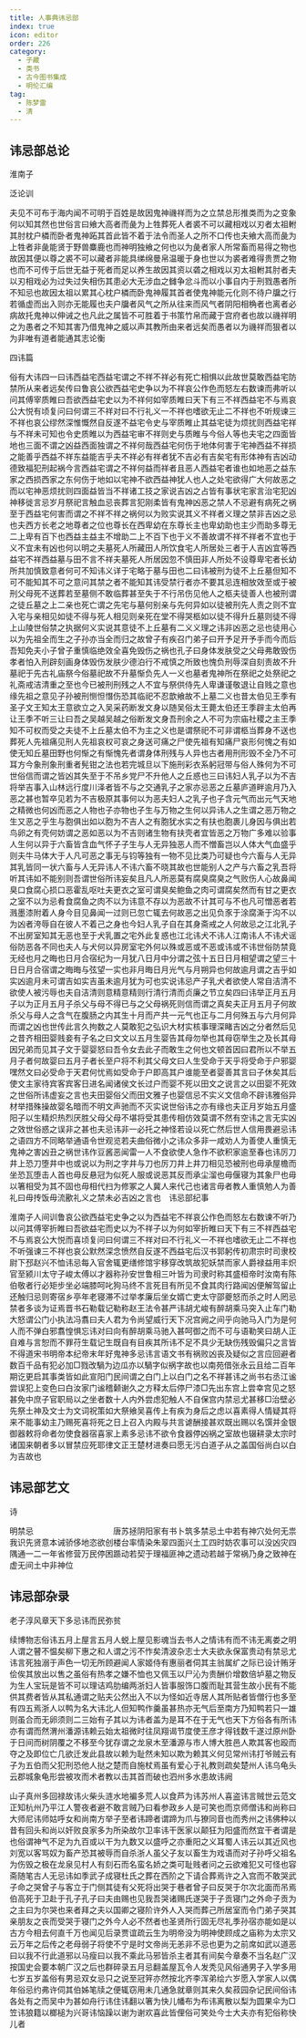 ```yaml
---
title: 人事典讳忌部
index: true
icon: editor
order: 226
category:
  - 子藏
  - 类书
  - 古今图书集成
  - 明伦汇编
tag:
  - 陈梦雷
  - 清
---
```


## 讳忌部总论

淮南子  

泛论训  

夫见不可布于海内闻不可明于百姓是故因鬼神禨祥而为之立禁总形推类而为之变象何以知其然也世俗言曰飨大高者而彘为上牲葬死人者裘不可以藏相戏以刃者太祖軵其肘枕户橉而卧者鬼神跖其首此皆不着于法令而圣人之所不口传也夫飨大高而彘为上牲者非彘能贤于野兽麋鹿也而神明独飨之何也以为彘者家人所常畜而易得之物也故因其便以尊之裘不可以藏者非能具绨绵曼帛温暖于身也世以为裘者难得贵贾之物也而不可传于后世无益于死者而足以养生故因其资以砻之相戏以刃太祖軵其肘者夫以刃相戏必为过失过失相伤其患必大无涉血之雠争忿斗而以小事自内于刑戮愚者所不知忌也故因太祖以累其心枕户橉而卧鬼神履其首者使鬼神能元化则不待户牖之行若循虚而出入则亦无能履也夫户牖者风气之所从往来而风气者阴阳相桷者也离者必病故托鬼神以伸诫之也凡此之属皆不可胜着于书策竹帛而藏于宫府者也故以禨祥明之为愚者之不知其害乃借鬼神之威以声其教所由来者远矣而愚者以为禨祥而狠者以为非唯有道者能通其志论衡  

四讳篇  

俗有大讳四一曰讳西益宅西益宅谓之不祥不祥必有死亡相惧以此故世莫敢西益宅防禁所从来者远矣传曰鲁哀公欲西益宅史争以为不祥哀公作色而怒左右数谏而弗听以问其傅宰质睢曰吾欲西益宅史以为不祥何如宰质睢曰天下有三不祥西益宅不与焉哀公大悦有顷复问曰何谓三不祥对曰不行礼义一不祥也嗜欲无止二不祥也不听规谏三不祥也哀公缪然深惟慨然自反遂不益宅令史与宰质睢止其益宅徒为烦扰则西益宅祥与不祥未可知也令史质睢以为西益宅审不祥则史与质睢与今俗人等也夫宅之四面皆地也三面不谓之凶益西面独谓之不祥何哉西益宅何伤于地体何害于宅神西益不祥损之能善乎西益不祥东益能吉乎夫不祥必有祥者犹不吉必有吉矣宅有形体神有吉凶动德致福犯刑起祸今言西益宅谓之不祥何益而祥者且恶人西益宅者谁也如地恶之益东家之西损西家之东何伤于地如以宅神不欲西益神犹人也人之处宅欲得广大何故恶之而以宅神恶烦扰则四面益皆当不祥诸工技之家说吉凶之占皆有事状宅家言治宅犯凶神移徙言忌岁月祭祀言触血忌丧葬言犯刚柔皆有鬼神凶恶之禁人不忌避有病死之祸至于西益宅何害而谓之不祥不祥之祸何以为败实说其义不祥者义理之禁非吉凶之忌也夫西方长老之地尊者之位也尊长在西卑幼在东尊长主也卑幼助也主少而助多尊无二上卑有百下也西益主益主不增助二上不百下也于义不善故谓不祥不祥者不宜也于义不宜未有凶也何以明之夫墓死人所藏田人所饮食宅人所居处三者于人吉凶宜等西益宅不祥西益墓与田不言不祥夫墓死人所居因忽不慎田非人所处不设尊卑宅者长幼所共加慎致意者何可不知讳义详于宅略于墓与田也二曰讳被刑为徒不上丘墓但知不可不能知其不可之意问其禁之者不能知其讳受禁行者亦不要其忌连相放效至或于被刑父母死不送葬若至墓侧不敢临葬甚至失于不行吊伤见他人之柩夫徒善人也被刑谓之徒丘墓之上二亲也死亡谓之先宅与墓何别亲与先何异如以徒被刑先人责之则不宜入宅与亲相见如徒不得与死人相见则亲死在堂不得哭柩如以徒不得升丘墓则徒不得上山陵世俗禁之执据何义实说其意徒不上丘墓有二义义理之讳非凶恶之忌也徒用心以为先祖全而生之子孙亦当全而归之故曾子有疾召门弟子曰开予足开予手而今而后吾知免夫小子曾子重慎临绝效全喜免毁伤之祸也孔子曰身体发肤受之父母弗敢毁伤孝者怕入刑辟刻画身体毁伤发肤少德泊行不戒慎之所致也愧负刑辱深自刻责故不升墓祀于先古礼庙祭今俗墓祀故不升墓惭负先人一义也墓者鬼神所在祭祀之处祭祀之礼斋戒洁清重之至也今已被刑刑残之人不宜与祭供侍先人卑谦谨敬退让自贱之意也缘先祖之意见子孙被刑恻怛憯伤恐其临祀不忍歆飨故不上墓二义也昔太伯见王季有圣子文王知太王意欲立之入吴采药断发文身以随吴俗太王薨太伯还王季辟主太伯再让王季不听三让曰吾之吴越吴越之俗断发文身吾刑余之人不可为宗庙社稷之主王季知不可权而受之夫徒不上丘墓太伯不为主之义也是谓祭祀不可非谓柩当葬身不送也葬死人先祖痛见刑人先祖哀权可哀之身送可痛之尸使先祖有知痛尸哀形何愧之有如使无知丘墓田野也何惭之有惭愧先者谓身体刑残与人异也古者用刑形毁不全乃不可耳方今象刑象刑重者髡钳之法也若完城旦以下施刑彩衣系躬冠带与俗人殊何为不可世俗信而谓之皆凶其失至于不吊乡党尸不升他人之丘惑也三曰讳妇人乳子以为不吉将举吉事入山林远行度川泽者皆不与之交通乳子之家亦忌恶之丘墓庐道畔逾月乃入恶之甚也暂卒见若为不吉极原其事何以为恶夫妇人之乳子也子含元气而出元气天地之精微也何凶而恶之人物也子亦物也子生与万物之生何以异讳人之生谓之恶万物之生又恶之乎生与胞俱出如以胞为不吉人之有胞犹水实之有扶也胞裹儿身因与俱出若鸟卵之有壳何妨谓之恶如恶以为不吉则诸生物有扶壳者宜皆恶之万物广多难以验事人生何以异于六畜皆含血气怀子子生与人无异独恶人而不憎畜岂以人体大气血盛乎则夫牛马体大于人凡可恶之事无与钧等独有一物不见比类乃可疑也今六畜与人无异其乳皆同一状六畜与人无异讳人不讳六畜不晓其故也世能别人之产与六畜之乳吾将听其讳如不能别则吾谓世俗所讳妄矣且凡人所恶莫有腐臭腐臭之气败伤人心故鼻闻臭口食腐心损口恶霍乱呕吐夫更衣之室可谓臭矣鲍鱼之肉可谓腐矣然而有甘之更衣之室不以为忌肴食腐鱼之肉不以为讳意不存以为恶故不计其可与不也凡可憎恶者若溅墨漆附着人身今目见鼻闻一过则已忽亡辄去何故恶之出见负豕于涂腐澌于沟不以为凶者洿辱自在彼人不着己之身也今妇人乳子自在其身斋戒之人何故忌之江北乳子不出房室知其无恶也至于犬乳置之宅外此复惑也江北讳犬不讳人江南讳人不讳犬谣俗防恶各不同也夫人与犬何以异房室宅外何以殊或恶或不恶或讳或不讳世俗防禁竟无经也月之晦也日月合宿纪为一月犹八日月中分谓之弦十五日日月相望谓之望三十日日月合宿谓之晦晦与弦望一实也非月晦日月光气与月朔异也何故逾月谓之吉乎如实凶逾月未可谓吉如实吉虽未逾月犹为可也实说讳忌产子乳犬者欲使人常自洁清不欲使人被污辱也夫自洁清则意精意精则行清行清而贞廉之节立矣四曰讳举正月五月子以为正月五月子杀父与母不得已与之父母祸死则信而谓之真矣夫正月五月子何故杀父与母人之含气在腹肠之内其生十月而产共一元气也正与二月何殊五与六月何异而谓之凶也世传此言久拘数之人莫敢犯之弘识大材实核事理深睹吉凶之分者然后见之昔齐相田婴贱妾有子名之曰文文以五月生婴告其母勿举也其母窃举生之及长其母因兄弟而见其子文于婴婴怒曰吾令女去此子而敢生之何也文顿首因曰君所以不举五月子者何故婴曰五月子者长至户将不利其父母文曰人生受命于天乎将受命于户邪婴嘿然文曰必受命于天君何忧焉如受命于户即高其户谁能至者婴善其言曰子休矣其后使文主家待宾客宾客日进名闻诸侯文长过户而婴不死以田文之说言之以田婴不死效之世俗所讳虚妄之言也夫田婴俗父而田文雅子也婴信忌不实义文信命不辟讳雅俗异材举措殊操故婴名暗而不明文声驰而不灭实说世俗讳之亦有缘也夫正月岁始五月盛阳子以生精炽热烈厌胜父母父母不堪将受其患传相仿效莫谓不然有空讳之言无实凶之效世俗惑之误非之甚也夫忌讳非一必托之神怪若设以死亡然后世人信用畏避忌讳之语四方不同略举通语令世观览若夫曲俗微小之讳众多非一咸劝人为善使人重慎无鬼神之害凶丑之祸世讳作豆酱恶闻雷一人不食欲使人急作不欲积家逾至春也讳厉刀井上恐刀堕井中也或说以为刑之字井与刀也厉刀井上井刀相见恐被刑也毋承屋檐而坐恐瓦堕击人首也毋反悬冠为似死人服或说恶其反而承尘溜也毋偃寝为其象尸也毋以箸相受为其不固也毋相代扫为修冢之人冀人来代己也诸言毋者教人重慎勉人为善礼曰毋抟饭毋流歠礼义之禁未必吉凶之言也　讳忌部纪事  

淮南子人间训鲁哀公欲西益宅史争之以为西益宅不祥哀公作色而怒左右数谏不听乃以问其傅宰折睢曰吾欲益宅而史以为不祥子以为何如宰折睢曰天下有三不祥西益宅不与焉哀公大悦而喜顷复问曰何谓三不祥对曰不行礼义一不祥也嗜欲无止二不祥也不听强谏三不祥也哀公默然深念愤然自反遂不西益宅后汉书郭躬传初肃宗时司隶校尉下邳赵兴不恤讳忌每入官舍辄更缮修馆宇移穿改筑故犯妖禁而家人爵禄益用丰炽官至颍川太守子峻太傅以才器称孙安世鲁相三叶皆为司隶时称其盛桓帝时汝南有陈伯敬者行必矩步坐必端膝呵叱狗马终不言死目有所见不食其肉行路闻凶便解驾留止还触归忌则寄宿乡亭年老寝滞不过举孝廉后坐女婿亡吏太守邵夔怒而杀之时人罔忌禁者多谈为证焉晋书石勒载记勒称赵王法令甚严讳胡尤峻有醉胡乘马突入止车门勒大怒谓公门小执法冯翥曰夫人君为令尚望威行天下况宫阙之间乎向驰马入门为是何人而不弹白邪翥惶惧忘讳对曰向有醉胡乘马驰入甚呵御之而不可与语勒笑曰胡人正自难与言恕而不罪苻生载记生既自有目疾其所讳不足不具少无缺伤残毁偏只之言皆不得道宋书明帝本纪帝末年好鬼神多忌讳言语文书有祸败凶丧及疑似之言应回避者数百千品有犯必加□戮改騧为边瓜亦以騧字似祸字故也以南苑借张永云且给二百年期讫更启其事类皆如此宣阳门民间谓之白门上以白门之名不祥甚讳之尚书右丞江谧尝误犯上变色曰白汝家门谧稽颡谢久之方释太后停尸漆□先出东宫上尝幸宫见之怒甚免中庶子官职局以之坐者数十人内外尝虑犯触人不自保宫内禁忌尤甚移□治壁必先祭土神及文士为文词祝策如大祭飨吴喜传上有疾为身后之虑以喜素得人情疑其将来不能事幼主乃赐死喜将死之日上召入内殿与共言谑酬接甚欢既出赐以名馔并金银御器敕将命者勿使食器宿喜家上素多忌讳不欲令食器停凶祸之室故也辍耕录太宗时诸国来朝者多以冒禁应死耶律文正王楚材进奏曰愿无污白道子从之盖国俗尚白以白为吉故也  

## 讳忌部艺文

诗  

明禁忌　　　　　　　　　　唐苏拯阴阳家有书卜筑多禁忌土中若有神穴处何无祟我识先贤意本诫骄侈地恣欲创楼台率情染朱翠四面兴土工四时妨农事可以没凶灾四隅通一二一年省修营万民停困踬动若契于理福匪神之遗动若越于常祸乃身之致神在虚无间土中非神位  

## 讳忌部杂录

老子淳风章天下多忌讳而民弥贫  

续博物志俗讳五月上屋言五月人蜕上屋见影魂当去书人之情讳有而不讳无离娄之明人谓之瞽不愠矣柳下惠之和人谓之污不怍矣清波杂志士大夫欲永保富贵动有禁忌尤讳言死独溺于声色一切无所顾避闻人家姬侍有惠丽者伺其主翁属纩之际已设计贿牙侩俟其放出以售之虽俗有热孝之嫌不恤也又佩玉以尸沁为贵酬价增数倍垆墓之物反为生人宝玩是皆不可以理诘鸡肋编两浙妇人皆事服饰口腹而耻其营生故小民有不能供其费者皆从其私通谓之贴夫公然出入不以为怪如近寺居人其所贴者皆僧行也多至有四五焉浙人以鸭为名大讳北人但知鸭作羹虽甚热亦无气后至南方乃知鸭若只一雄则虽合而无卵须则二三始有子其以为讳者盖为是耳不在于无气也天下方俗各有所讳亦有谓而然渭州潘源讳赖云始太祖微时往凤翔谒节度使王彦才得钱数千遂过原州卧于日间而树阴覆之不移至今犹存谓之龙泉木至潘源与市人博大胜邑人欺其客也殴而夺之及即位亡几欲迁发此县故以赖为耻然未知以欺为赖其义何见常州讳打爷贼云有子为五伯而父犯刑恐他人挞之楚而自施杖焉虽有爱心于礼教则疏矣楚州人讳乌龟头云郡城象龟形尝被攻而术者教以击其首而破也泗州多水患故讳阙  

山子真州多回禄故讳火柴头涟水地褊多荒人以食芦为讳苏州人喜盗讳言贼世云范文正知杭州乃平江人警夜者避不敢言贼乃曰看参政乡人是可笑也而京师僧讳和尚称曰大师尼讳师姑呼女和尚南方举子至者讳蹄者谓蹄为爪与獠同音也而秀州之讳佛种以昔有回头和尚以奸败良家多为所染故尔卫率讳干医家以颠狂为阳盛而然宜干者谓是也俗谓神气不足为九百或以干为九数又以盛呼之亦重阳之义耳蜀人讳云以其近风也刘宽以客骂奴为畜产恐其被辱而自杀浙人虽父子友以畜生为戏语而对子孙呼父祖名为伤毁之极在龙泉见村人有刻石而名蛮名娇之类可耻贱者问之云欲难犯又可怪也容斋随笔古人无忌讳如季武子成寝杜氏之葬在西阶之下请合葬焉许之入宫而不敢哭武子命之哭曾子与客立于门侧其徒有父死将出哭于巷者曾子曰反哭于尔次北面而吊焉伯高死于卫赴于孔子孔子曰夫由赐也见我吾哭诸赐氏遂哭于子贡寝门之外命子贡为之主曰为尔哭也来者拜之夫以国卿之寝阶许外人入哭而葬己所居室而令门弟子哭其亲朋友之丧而受哭于寝门之外今人必不然者也圣贤所行固无尽礼季孙宿亦能如是以古方今相去何直千万也闻见后录贾谊疏云生为明帝没为明神使顾成之庙称为太宗又云万年之后传之老母弱子将使不宁是时文帝尚无恙非不忌也更为之前席如武以道恶曰以我不行此道邪以马瘦曰以我不乘此马邪皆杀主者其有间矣今章奏不当名赵广汉按国史会要本朝广汉之后也群碎录五月忌翻盖屋瓦令人发秃见风俗通男子入学多用七岁五岁盖俗有男忌双女忌只之说至冠笄亦然按北齐李浑弟绘六岁愿入学家人以偶年俗忌约弗许伺其伯姊笔牍之便辄窃用未几通急就章则其来久矣菽园杂记民间俗讳各处有之而吴中为甚如舟行讳住讳翻以箸为快儿幡布为布讳离散以梨为圆果伞为□笠讳狼籍以榔槌为兴哥讳恼躁以谢为谢欢喜此皆俚俗可笑处今士大夫亦有犯俗称快儿者  
